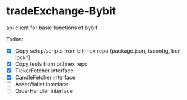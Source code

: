 # tradeExchange-Bybit
api client for basic functions of bybit


Todos:
 * [x] Copy setup/scripts from bitfinex repo (package.json, tsconfig, bun lock?)
 * [x] Copy tests from bitfinex repo
 * [x] TickerFetcher interface
 * [x] CandleFetcher interface
 * [ ] AssetWallet interface
 * [ ] OrderHandler interface
